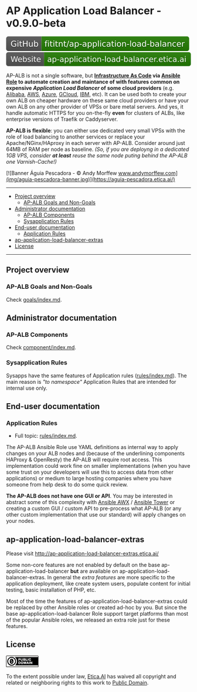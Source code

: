 # AP Application Load Balancer - v0.9.0-beta
[![GitHub: fititnt/ap-application-load-balancer](img/badges/github.svg)](https://github.com/fititnt/ap-application-load-balancer) [![Website: ap-application-load-balancer.etica.ai](img/badges/website.svg)](https://ap-application-load-balancer.etica.ai/)

AP-ALB is not a single software, but **[Infrastructure As Code](https://en.wikipedia.org/wiki/Infrastructure_as_code)
via [Ansible Role](https://docs.ansible.com/) to automate creation and maintance of
with features common on expensive _Application Load Balancer_ of some cloud
providers** (e.g. [Alibaba](https://www.alibabacloud.com/product/server-load-balancer),
[AWS](https://aws.amazon.com/elasticloadbalancing/),
[Azure](https://azure.microsoft.com/en-us/services/load-balancer/),
[GCloud](https://cloud.google.com/load-balancing/),
[IBM](https://www.ibm.com/cloud/load-balancer), etc). It can be used both to
create your own ALB on cheaper hardware on these same cloud providers or
have your own ALB on any other provider of VPSs or bare metal servers. And yes,
it handle automatic HTTPS for you on-the-fly **even** for clusters of ALBs, like
enterprise versions of Traefik or Caddyserver.

**AP-ALB is flexible**: you can either use dedicated very small VPSs with the role
of load balancing to another services or replace your Apache/NGinx/HAproxy in
each server with AP-ALB. Consider around just 64MB of RAM per node as baseline.
_(So, if you are deployng in a dedicated 1GB VPS, consider **at least** reuse
the same node puting behind the AP-ALB one Varnish-Cache!)_

[![Banner Águia Pescadora - © Andy Morffew www.andymorffew.com](img/aguia-pescadora-banner.jpg)](https://aguia-pescadora.etica.ai/)

---

<!-- TOC depthFrom:2 depthTo:5 -->

- [Project overview](#project-overview)
    - [AP-ALB Goals and Non-Goals](#ap-alb-goals-and-non-goals)
- [Administrator documentation](#administrator-documentation)
    - [AP-ALB Components](#ap-alb-components)
    - [Sysapplication Rules](#sysapplication-rules)
- [End-user documentation](#end-user-documentation)
    - [Application Rules](#application-rules)
- [ap-application-load-balancer-extras](#ap-application-load-balancer-extras)
- [License](#license)

<!-- /TOC -->

---

## Project overview

### AP-ALB Goals and Non-Goals
Check [goals/index.md](goals/index.md).

## Administrator documentation

### AP-ALB Components

Check [component/index.md](component/index.md).

### Sysapplication Rules

Sysapps have the same features of Application rules
([rules/index.md](rules/index.md)). The main reason is _"to namespace"_
Application Rules that are intended for internal use only.

## End-user documentation

### Application Rules
- Full topic: [rules/index.md](rules/index.md).

The AP-ALB Ansible Role use YAML definitions as internal way to apply changes on
your ALB nodes and (because of the underlining components HAProxy & OpenResty)
the AP-ALB will require root access. This implementation could work fine on
smaller implementations (when you have some trust on your developers will use this
to access data from other applications) or medium to large hosting companies
where you have someone from help desk to do some quick review.

**The AP-ALB does not have one GUI or API**. You may be interested in abstract
some of this complexity with [Ansible AWX](https://github.com/ansible/awx) /
[Ansible Tower](https://www.ansible.com/products/tower) or creating a custom
GUI / custom API to pre-process what AP-ALB (or any other custom implementation
that use our standard) will apply changes on your nodes.

## ap-application-load-balancer-extras

Please visit <http://ap-application-load-balancer-extras.etica.ai/>

Some non-core features are not enabled by default on the base
ap-application-load-balancer **but** are available on
ap-application-load-balancer-extras. In general the _extra features_ are more
specific to the application deployment, like create system users, populate
content for initial testing, basic installation of PHP, etc.

Most of the time the features of ap-application-load-balancer-extras could be
replaced by other Ansible roles or created ad-hoc by you. But since the base
ap-application-load-balancer Role support target platforms than most of the
popular Ansible roles, we released an extra role just for these features.

## License
[![Public Domain](img/dominio-publico.png)](UNLICENSE)

To the extent possible under law, [Etica.AI](https://etica.ai/) has waived all
copyright and related or neighboring rights to this work to
[Public Domain](UNLICENSE).
